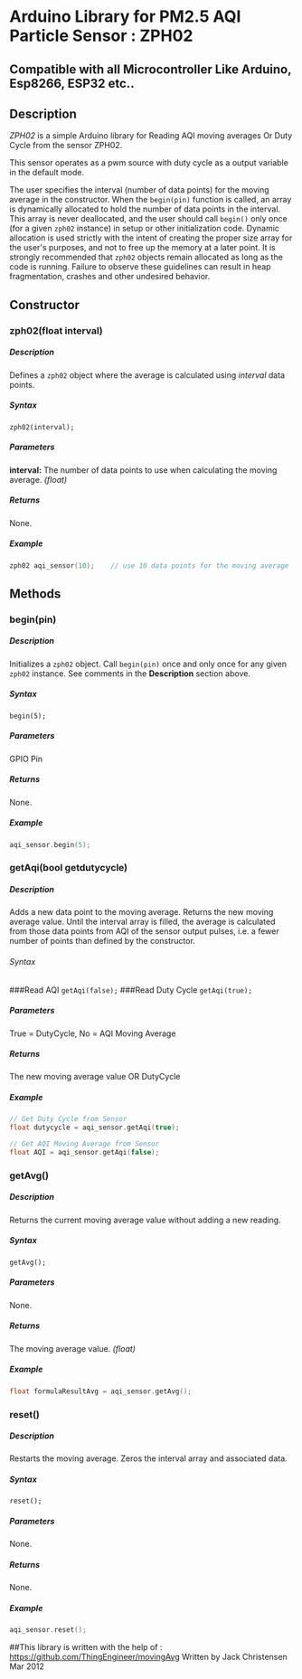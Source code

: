 # Arduino Library for PM2.5 AQI Particle Sensor : ZPH02
## Compatible with all Microcontroller Like Arduino, Esp8266, ESP32 etc..


## Description
*ZPH02* is a simple Arduino library for Reading AQI moving averages Or Duty Cycle from the sensor ZPH02.

This sensor operates as a pwm source with duty cycle as a output variable in the default mode.

The user specifies the interval (number of data points) for the moving average in the constructor. When the `begin(pin)` function is called, an array is dynamically allocated to hold the number of data points in the interval. This array is never deallocated, and the user should call `begin()` only once (for a given `zph02` instance) in setup or other initialization code. Dynamic allocation is used strictly with the intent of creating the proper size array for the user's purposes, and not to free up the memory at a later point. It is strongly recommended that `zph02` objects remain allocated as long as the code is running. Failure to observe these guidelines can result in heap fragmentation, crashes and other undesired behavior.

## Constructor
### zph02(float interval)
##### Description
Defines a `zph02` object where the average is calculated using *interval* data points.
##### Syntax
`zph02(interval);`
##### Parameters
**interval:** The number of data points to use when calculating the moving average. *(float)*
##### Returns
None.
##### Example
```c++
zph02 aqi_sensor(10);    // use 10 data points for the moving average
```

## Methods
### begin(pin)
##### Description
Initializes a `zph02` object. Call `begin(pin)` once and only once for any given `zph02` instance. See comments in the **Description** section above.
##### Syntax
`begin(5);`
##### Parameters
GPIO Pin
##### Returns
None.
##### Example
```c++
aqi_sensor.begin(5);
```

### getAqi(bool getdutycycle)
##### Description
Adds a new data point to the moving average. Returns the new moving average value. Until the interval array is filled, the average is calculated from those data points from AQI of the sensor output pulses, i.e. a fewer number of points than defined by the constructor.
###### Syntax

###Read AQI
`getAqi(false);`
###Read Duty Cycle
`getAqi(true);`
##### Parameters
True = DutyCycle, No = AQI Moving Average
##### Returns
The new moving average value OR DutyCycle 
##### Example
```c++
// Get Duty Cycle from Sensor
float dutycycle = aqi_sensor.getAqi(true);

// Get AQI Moving Average from Sensor
float AQI = aqi_sensor.getAqi(false);

```

### getAvg()
##### Description
Returns the current moving average value without adding a new reading.
##### Syntax
`getAvg();`
##### Parameters
None.
##### Returns
The moving average value. *(float)*
##### Example
```c++
float formulaResultAvg = aqi_sensor.getAvg();
```

### reset()
##### Description
Restarts the moving average. Zeros the interval array and associated data.
##### Syntax
`reset();`
##### Parameters
None.
##### Returns
None.
##### Example
```c++
aqi_sensor.reset();
```



















##This library is written with the help of :
https://github.com/ThingEngineer/movingAvg
Written by Jack Christensen  
Mar 2012
